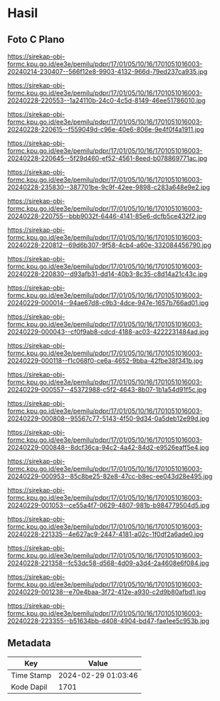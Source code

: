 # Hasil

## Foto C Plano

https://sirekap-obj-formc.kpu.go.id/ee3e/pemilu/pdpr/17/01/05/10/16/1701051016003-20240214-230407--566f12e8-9903-4132-966d-79ed237ca935.jpg

https://sirekap-obj-formc.kpu.go.id/ee3e/pemilu/pdpr/17/01/05/10/16/1701051016003-20240228-220553--1a24110b-24c0-4c5d-8149-46ee51786010.jpg

https://sirekap-obj-formc.kpu.go.id/ee3e/pemilu/pdpr/17/01/05/10/16/1701051016003-20240228-220615--f559049d-c96e-40e6-806e-9e4f0f4a1911.jpg

https://sirekap-obj-formc.kpu.go.id/ee3e/pemilu/pdpr/17/01/05/10/16/1701051016003-20240228-220645--5f29d460-ef52-4561-8eed-b078869771ac.jpg

https://sirekap-obj-formc.kpu.go.id/ee3e/pemilu/pdpr/17/01/05/10/16/1701051016003-20240228-235830--387701be-9c9f-42ee-9898-c283a648e9e2.jpg

https://sirekap-obj-formc.kpu.go.id/ee3e/pemilu/pdpr/17/01/05/10/16/1701051016003-20240228-220755--bbb9032f-6446-4141-85e6-dcfb5ce432f2.jpg

https://sirekap-obj-formc.kpu.go.id/ee3e/pemilu/pdpr/17/01/05/10/16/1701051016003-20240228-220812--69d6b307-9f58-4cb4-a60e-332084456790.jpg

https://sirekap-obj-formc.kpu.go.id/ee3e/pemilu/pdpr/17/01/05/10/16/1701051016003-20240228-220830--d93afb31-dd14-40b3-8c35-c8d14a21c43c.jpg

https://sirekap-obj-formc.kpu.go.id/ee3e/pemilu/pdpr/17/01/05/10/16/1701051016003-20240229-000014--94ae67d8-c9b3-4dce-947e-1657b766ad01.jpg

https://sirekap-obj-formc.kpu.go.id/ee3e/pemilu/pdpr/17/01/05/10/16/1701051016003-20240229-000043--cf0f9ab8-cdcd-4188-ac03-4222231484ad.jpg

https://sirekap-obj-formc.kpu.go.id/ee3e/pemilu/pdpr/17/01/05/10/16/1701051016003-20240229-000118--f1c068f0-ce6a-4652-9bba-42fbe38f341b.jpg

https://sirekap-obj-formc.kpu.go.id/ee3e/pemilu/pdpr/17/01/05/10/16/1701051016003-20240229-000557--45372988-c5f2-4643-8b07-1b1a54d91f5c.jpg

https://sirekap-obj-formc.kpu.go.id/ee3e/pemilu/pdpr/17/01/05/10/16/1701051016003-20240229-000808--95567c77-5143-4f50-9d34-0a5deb12e99d.jpg

https://sirekap-obj-formc.kpu.go.id/ee3e/pemilu/pdpr/17/01/05/10/16/1701051016003-20240229-000848--8dcf36ca-94c2-4a42-84d2-e9526eaff5e4.jpg

https://sirekap-obj-formc.kpu.go.id/ee3e/pemilu/pdpr/17/01/05/10/16/1701051016003-20240229-000953--85c8be25-82e8-47cc-b8ec-ee043d28e495.jpg

https://sirekap-obj-formc.kpu.go.id/ee3e/pemilu/pdpr/17/01/05/10/16/1701051016003-20240229-001053--ce55a4f7-0629-4807-981b-b984779504d5.jpg

https://sirekap-obj-formc.kpu.go.id/ee3e/pemilu/pdpr/17/01/05/10/16/1701051016003-20240228-221335--4e627ac9-2447-4181-a02c-1f0df2a6ade0.jpg

https://sirekap-obj-formc.kpu.go.id/ee3e/pemilu/pdpr/17/01/05/10/16/1701051016003-20240228-221358--fc53dc58-d568-4d09-a3d4-2a4608e6f084.jpg

https://sirekap-obj-formc.kpu.go.id/ee3e/pemilu/pdpr/17/01/05/10/16/1701051016003-20240229-001238--e70e4baa-3f72-412e-a930-c2d9b80afbd1.jpg

https://sirekap-obj-formc.kpu.go.id/ee3e/pemilu/pdpr/17/01/05/10/16/1701051016003-20240228-223355--b51634bb-d408-4904-bd47-fae1ee5c953b.jpg


## Metadata

| Key        | Value               |
| ---------- | ------------------- |
| Time Stamp | 2024-02-29 01:03:46 |
| Kode Dapil | 1701                |



